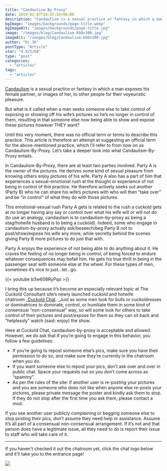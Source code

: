```yaml
---
title: "Candaulism By Proxy"
date: 2019-02-07T10:47:55+06:00
description: "Candaulism is a sexual practice or fantasy in which a man exposes his female partner, or images of her, to other people for their voyeuristic pleasu"
bgImage: "images/backgrounds/page-title.webp"
bgImageAlt: "images/backgrounds/page-title.jpg"
image: "/images/blog/Candaulism-600x300.jpg"
imageAlt: "/images/blog/Candaulism-600x300.jpg"
author: "Dr.36"
postType: "Article"
star: "4.9/5/60"
type: "post"
categories: 
  - "articles"
tags:
  - "articles"
---
```


[Candaulism](https://www.thecuckoldconsultant.com/articles/why-do-men-want-to-expose-their-wives/) is a sexual practice or fantasy in which a man exposes his female partner, or images of her, to other people for their voyeuristic pleasure.



But what is it called when a man seeks someone else to take control of exposing or showing off his wife’s pictures so he’s no longer in control of them, resulting in that someone else now being able to show and expose these pictures however THEY want?


Until this very moment, there was no official term or terms to describe this practice. This article is therefore an attempt at suggesting an official term for the above-mentioned practice, which I’ll refer to from now on as Candaulism-By-Proxy. Let’s take a deeper look into what Candaulism-By-Proxy entails.

In Candaulism-By-Proxy, there are at least two parties involved. Party A is the owner of the pictures. He derives some kind of sexual pleasure from knowing others enjoy pictures of his wife. Party A also has a part of him that experiences a sexual-emotional rush at the thought or experience of not being in control of this practice. He therefore actively seeks out another (Party B) who he can share his wife’s pictures with who will then “take over” and be “in control” of what they do with those pictures.

This emotional-sexual rush Party A gets is related to the rush a cuckold gets at no longer having any say or control over what his wife will or will not do (to use an analogy, candaulism is to candaulism-by-proxy as being a stag/hotwife husband is to being a cuckold). Indeed, some who engage in candaulism-by-proxy actually ask/beseech/beg Party B not to post/show/expose his wife any more, while secretly behind the scenes giving Party B more pictures to do just that with.



Party A enjoys the experience of not being able to do anything about it. He craves the feeling of no longer being in control, of being forced to endure whatever consequences may befall him. He gets his true thrill in being in the passenger seat with someone else at the wheel. For these types of men, sometimes it’s nice to just…let…go.

{{< youtube b3w608RyPqo >}}


I bring this up because it’s become an especially relevant topic at The Cuckold Consultant site’s newly launched cuckold and hotwife chatroom _[Cuckold Chat](https://www.thecuckoldconsultant.com/cuckold-chat/). _Just as some men look for bulls or cuckoldresses or dominatrices to dominate, control, or humiliate them in some kind of consensual “non-consensual” way, so will some look for others to take control of their pictures and post/expose for them so they can sit back and “helplessly” watch (said: enjoy) the show.

Here at Cuckold Chat, candaulism-by-proxy is acceptable and allowed. However, we do ask that if you’re going to engage in this behavior, you follow a few guidelines:

- If you’re going to repost someone else’s pics, make sure you have their permission to do so, and make sure they’re currently in the chatroom when you do.
-  If you want someone else to repost your pics, don’t ask over and over in public chat. Space your requests out so you don’t come across as “spammy”.
- As per the rules of the site: if another user is re-posting your pictures and you are someone who does not like when anyone else re-posts your pictures, please private message the poster and kindly ask them to stop. If they do not stop after the first time you ask them, please contact a mod.

If you see another user publicly complaining or begging someone else to stop posting their pics, don’t assume they need help or assistance. Assume it’s all part of a consensual non-consensual arrangement. If it’s not and that person does have a legitimate issue, all they need to do is report their issue to staff who will take care of it.

---

If you haven't checked it out the chatroom yet, click the chat logo below and it'll take you to the entrance page!


[![](/images/blog/Chat-265x300.png)](https://www.thecuckoldconsultant.com/cuckold-chat/)






